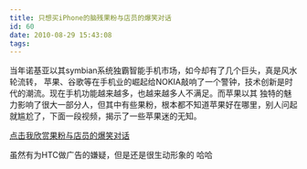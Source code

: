 ```yaml
---
title: 只想买iPhone的脑残果粉与店员的爆笑对话
id: 60
date: 2010-08-29 15:43:08
tags:
---
```


当年诺基亚以其symbian系统独霸智能手机市场，如今却有了几个巨头，真是风水轮流转，  苹果、谷歌等在手机业的崛起给NOKIA敲响了一个警钟，技术创新是时代的潮流。现在手机功能越来越多，也越来越多人不满足。而苹果以其  独特的魅力影响了很大一部分人，但其中有些果粉，根本都不知道苹果好在哪里，别人问起就尴尬了，下面一段视频，揭示了一些苹果迷的无知。

[点击我欣赏果粉与店员的爆笑对话](http://player.youku.com/player.php/sid/XMTg2NDc2MzI0/v.swf)

虽然有为HTC做广告的嫌疑，但是还是很生动形象的 哈哈